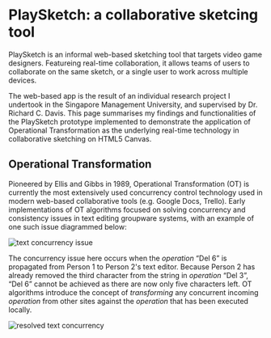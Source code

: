 # PlaySketch: a collaborative sketcing tool

PlaySketch is an informal web-based sketching tool that targets video game designers. Featureing real-time collaboration, it allows teams of users to collaborate on the same sketch, or a single user to work across multiple devices.

The web-based app is the result of an individual research project I undertook in the Singapore Management University, and supervised by Dr. Richard C. Davis. This page summarises my findings and functionalities of the PlaySketch prototype implemented to demonstrate the application of Operational Transformation as the underlying real-time technology in collaborative sketching on HTML5 Canvas.

## Operational Transformation

Pioneered by Ellis and Gibbs in 1989, Operational Transformation (OT) is currently the most extensively used concurrency control technology used in modern web-based collaborative tools (e.g. Google Docs, Trello). Early implementations of OT algorithms focused on solving concurrency and consistency issues in text editing groupware systems, with an example of one such issue diagrammed below:

![text concurrency issue](/images/fig1.png)

The concurrency issue here occurs when the *operation* “Del 6” is propagated from Person 1 to Person 2's text editor. Because Person 2 has already removed the third character from the string in *operation* “Del 3”, “Del 6” cannot be achieved as there are now only five characters left. OT algorithms introduce the concept of *transforming* any concurrent incoming *operation* from other sites against the *operation* that has been executed locally.

![resolved text concurrency](/images/fig2.png)
